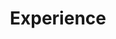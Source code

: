 ---
title: 'Experience'
priority: 2
content: 'Proin eget tortor risus. Vivamus magna justo, lacinia eget consectetur sed, convallis at tellus. Curabitur non nulla sit amet nisl tempus convallis quis ac lectus. Vivamus magna justo, lacinia eget consectetur sed, convallis at tellus. Praesent sapien massa, convallis a pellentesque nec, egestas non nisi. Vestibulum ante ipsum primis in faucibus orci luctus et ultrices posuere cubilia Curae; Donec velit neque, auctor sit amet aliquam vel, ullamcorper sit amet ligula. Curabitur non nulla sit amet nisl tempus convallis quis ac lectus. Vivamus suscipit tortor eget felis porttitor volutpat. Donec rutrum congue leo eget malesuada. Vivamus suscipit tortor eget felis porttitor volutpat.'
---